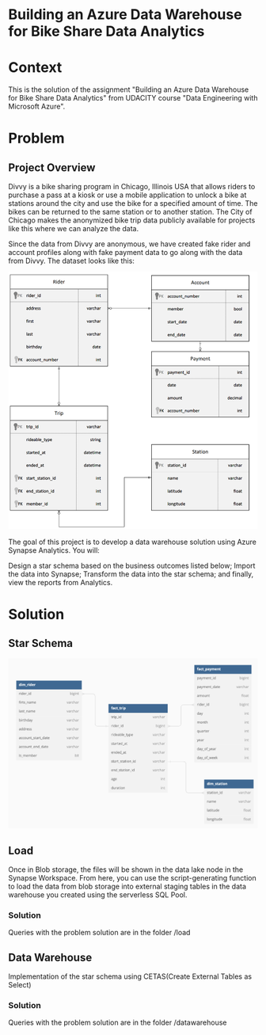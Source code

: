 Building an Azure Data Warehouse for Bike Share Data Analytics
==============================================================

# Context

This is the solution of the assignment "Building an Azure Data Warehouse for Bike Share Data Analytics" from
UDACITY course "Data Engineering with Microsoft Azure".

# Problem

## Project Overview

Divvy is a bike sharing program in Chicago, Illinois USA that allows riders to purchase a pass at a kiosk or
use a mobile application to unlock a bike at stations around the city and use the bike for a specified amount
of time.
The bikes can be returned to the same station or to another station.
The City of Chicago makes the anonymized bike trip data publicly available for projects like this where we can
analyze the data.

Since the data from Divvy are anonymous, we have created fake rider and account profiles along with fake payment
data to go along with the data from Divvy. The dataset looks like this:


![initial model](/model.png)

The goal of this project is to develop a data warehouse solution using Azure Synapse Analytics. You will:

Design a star schema based on the business outcomes listed below;
Import the data into Synapse;
Transform the data into the star schema;
and finally, view the reports from Analytics.

# Solution

## Star Schema

![star schema](/star_schema.png)

## Load

Once in Blob storage, the files will be shown in the data lake node in the Synapse Workspace. From here, you can use the
script-generating function to load the data from blob storage into external staging tables in the data warehouse you 
created using the serverless SQL Pool.

### Solution

Queries with the problem solution are in the folder /load

## Data Warehouse

Implementation of the star schema using CETAS(Create External Tables as Select)

### Solution

Queries with the problem solution are in the folder /datawarehouse






